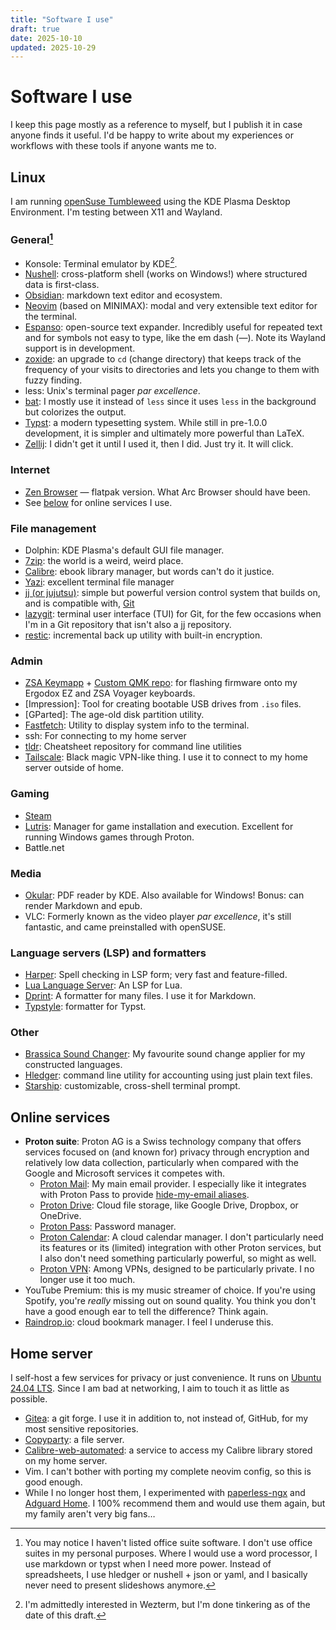 ```yaml
---
title: "Software I use"
draft: true
date: 2025-10-10
updated: 2025-10-29
---
```


# Software I use

I keep this page mostly as a reference to myself,
but I publish it in case anyone finds it useful.
I'd be happy to write 
about my experiences or workflows with these tools
if anyone wants me to.

## Linux

I am running [openSuse Tumbleweed](get.opensuse.org/tumbleweed/)
using the KDE Plasma Desktop Environment.
I'm testing between X11 and Wayland.

### General[^2]

- Konsole: Terminal emulator by KDE[^1].
- [Nushell](https://www.nushell.sh/): cross-platform shell (works on Windows!) where structured data is first-class.
- [Obsidian](https://obsidian.md/): markdown text editor and ecosystem.
- [Neovim](https://neovim.io/) (based on MINIMAX): modal and very extensible text editor for the terminal.
- [Espanso](https://espanso.org/): open-source text expander. Incredibly useful for repeated text and for symbols not easy to type, like the em dash (—). Note its Wayland support is in development.
- [zoxide](https://github.com/ajeetdsouza/zoxide): an upgrade to `cd` (change directory) that keeps track of the frequency of your visits to directories and lets you change to them with fuzzy finding.
- less: Unix's terminal pager _par excellence_.
- [bat](https://github.com/sharkdp/bat): I mostly use it instead of `less` since it uses `less` in the background but colorizes the output.
- [Typst](https://typst.app/): a modern typesetting system. While still in pre-1.0.0 development, it is simpler and ultimately more powerful than LaTeX.
- [Zellij](https://github.com/zellij-org/zellij): I didn't get it until I used it, then I did. Just try it. It will click.

[^1]: I'm admittedly interested in Wezterm, but I'm done tinkering as of the date of this draft.

[^2]: You may notice I haven't listed office suite software. 
I don't use office suites in my personal purposes.
Where I would use a word processor,
I use markdown or typst when I need more power.
Instead of spreadsheets, I use hledger or nushell + json or yaml,
and I basically never need to present slideshows anymore. 

### Internet

- [Zen Browser](https://zen-browser.app/) — flatpak version. What Arc Browser should have been.
- See [below](#online-services) for online services I use.

### File management

- Dolphin: KDE Plasma's default GUI file manager.
- [7zip](https://www.7-zip.org/): the world is a weird, weird place.
- [Calibre](https://calibre-ebook.com/): ebook library manager, but words can't do it justice.
- [Yazi](https://yazi-rs.github.io/): excellent terminal file manager
- [jj (or jujutsu)](https://github.com/jj-vcs/jj): simple but powerful version control system that builds on, and is compatible with, [Git](https://git-scm.com/)
- [lazygit](https://github.com/jesseduffield/lazygit): terminal user interface (TUI) for Git, for the few occasions when I'm in a Git repository that isn't also a jj repository.
- [restic](https://restic.net/): incremental back up utility with built-in encryption.

### Admin

- [ZSA Keymapp](https://www.zsa.io/flash) + [Custom QMK repo](https://blog.zsa.io/oryx-custom-qmk-features/): for flashing firmware onto my Ergodox EZ and ZSA Voyager keyboards.
- [Impression]: Tool for creating bootable USB drives from `.iso` files.
- [GParted]: The age-old disk partition utility.
- [Fastfetch](https://github.com/fastfetch-cli/fastfetch): Utility to display system info to the terminal.
- ssh: For connecting to my home server
- [tldr](https://github.com/tldr-pages/tldr): Cheatsheet repository for command line utilities
- [Tailscale](https://tailscale.com/): Black magic VPN-like thing. I use it to connect to my home server outside of home.

### Gaming

- [Steam](https://store.steampowered.com/)
- [Lutris](https://lutris.net/): Manager for game installation and execution. Excellent for running Windows games through Proton.
- Battle.net

### Media

- [Okular](https://okular.kde.org/): PDF reader by KDE. Also available for Windows! Bonus: can render Markdown and epub.
- VLC: Formerly known as the video player _par excellence_, it's still fantastic, and came preinstalled with openSUSE.

### Language servers (LSP) and formatters

- [Harper](https://writewithharper.com/docs/integrations/language-server): Spell checking in LSP form; very fast and feature-filled.
- [Lua Language Server](https://github.com/LuaLS/lua-language-server): An LSP for Lua. 
- [Dprint](https://dprint.dev/): A formatter for many files. I use it for Markdown.
- [Typstyle](https://github.com/typstyle-rs/typstyle): formatter for Typst.

### Other

- [Brassica Sound Changer](https://github.com/bradrn/brassica): My favourite sound change applier for my constructed languages.
- [Hledger](https://hledger.org/): command line utility for accounting using just plain text files.
- [Starship](https://starship.rs/): customizable, cross-shell terminal prompt.

<!-- ## Windows -->
<!---->
<!-- ### General -->
<!---->
<!-- - Flow Launcher (with Everything search) -->
<!-- - Stardock Start11 -->
<!-- - VSCodium -->
<!-- - Neovim (based on MINIMAX) -->
<!-- - Microsoft Powertoys -->
<!-- - Expanso text expander -->
<!-- - Obsidian -->
<!---->
<!-- ### Internet -->
<!---->
<!-- - Zen Browser -->
<!-- - Internet Download Manager -->
<!-- - Tixati -->
<!---->
<!-- ### File management -->
<!---->
<!-- - Directory Opus 13 -->
<!-- - 7zip -->
<!-- - DB Browser for SQLite -->
<!-- - Teracopy -->
<!-- - Calibre -->
<!-- - Yazi -->
<!-- - Free PDF Compressor -->
<!---->
<!-- ### Admin -->
<!---->
<!-- - Geek Uninstaller -->
<!-- - Treesize Free -->
<!-- - Xmouse button control -->
<!-- - CPUID CPU-Z -->
<!-- - WinaeroTweaker -->
<!-- - ZSA Keymapp + QMK repo -->
<!-- - Razer Synapse -->
<!-- - BleachBit -->
<!---->
<!-- ### Gaming -->
<!---->
<!-- - Playnite -->
<!-- - Steam -->
<!-- - Battle.net -->
<!---->
<!-- ### Media -->
<!---->
<!-- - MPC-HC -->
<!-- - AIMP -->
<!-- - SumatraPDF -->
<!-- - PDFXchange editor -->
<!-- - GIMP -->
<!---->
<!-- ### Other -->
<!---->
<!-- - Brassica Sound Changer -->
<!-- - Hledger -->
<!---->
## Online services

- **Proton suite**: Proton AG is a Swiss technology company that offers services focused on (and known for) privacy through encryption and relatively low data collection, particularly when compared with the Google and Microsoft services it competes with.
    - [Proton Mail](https://proton.me/mail): My main email provider. I especially like it integrates with Proton Pass to provide [hide-my-email aliases](https://proton.me/pass/aliases).
    - [Proton Drive](https://proton.me/drive): Cloud file storage, like Google Drive, Dropbox, or OneDrive.
    - [Proton Pass](https://proton.me/pass): Password manager.
    - [Proton Calendar](https://proton.me/calendar): A cloud calendar manager. I don't particularly need its features or its (limited) integration with other Proton services, but I also don't need something particularly powerful, so might as well.
    - [Proton VPN](https://protonvpn.com/): Among VPNs, designed to be particularly private. I no longer use it too much.
- YouTube Premium: this is my music streamer of choice. If you're using Spotify, you're _really_ missing out on sound quality. You think you don't have a good enough ear to tell the difference? Think again.
- [Raindrop.io](https://raindrop.io/): cloud bookmark manager. I feel I underuse this.

<!-- ## iOS -->
<!---->
<!-- - ... -->

## Home server

I self-host a few services for privacy or just convenience. 
It runs on [Ubuntu 24.04 LTS](https://ubuntu.com/download/desktop).
Since I am bad at networking, 
I aim to touch it as little as possible.

- [Gitea](https://about.gitea.com/products/gitea/): a git forge. I use it in addition to, not instead of, GitHub, for my most sensitive repositories.
- [Copyparty](https://github.com/9001/copyparty): a file server.
- [Calibre-web-automated](https://github.com/crocodilestick/Calibre-Web-Automated): a service to access my Calibre library stored on my home server.
- Vim. I can't bother with porting my complete neovim config, so this is good enough.
- While I no longer host them, I experimented with [paperless-ngx](https://docs.paperless-ngx.com/) and [Adguard Home](https://adguard.com/en/adguard-home/overview.html). I 100% recommend them and would use them again, but my family aren't very big fans…
